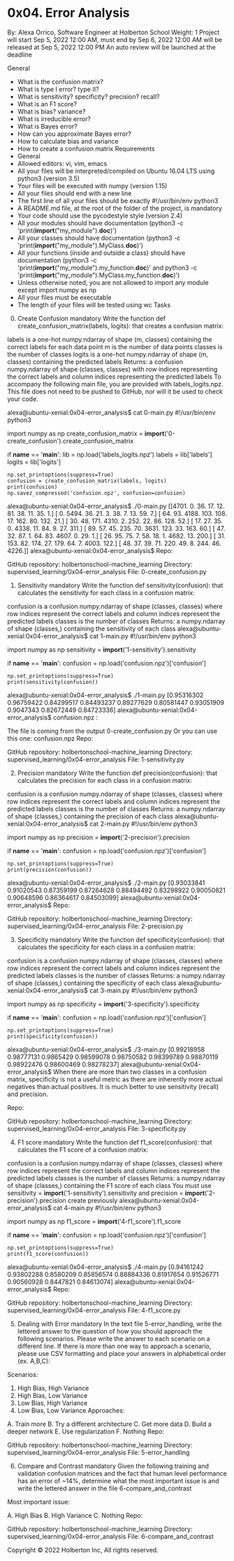 # 0x04. Error Analysis
 By: Alexa Orrico, Software Engineer at Holberton School
 Weight: 1
 Project will start Sep 5, 2022 12:00 AM, must end by Sep 6, 2022 12:00 AM
 will be released at Sep 5, 2022 12:00 PM
 An auto review will be launched at the deadline


General
* What is the confusion matrix?
* What is type I error? type II?
* What is sensitivity? specificity? precision? recall?
* What is an F1 score?
* What is bias? variance?
* What is irreducible error?
* What is Bayes error?
* How can you approximate Bayes error?
* How to calculate bias and variance
* How to create a confusion matrix
Requirements
* General
* Allowed editors: vi, vim, emacs
* All your files will be interpreted/compiled on Ubuntu 16.04 LTS using python3 (version 3.5)
* Your files will be executed with numpy (version 1.15)
* All your files should end with a new line
* The first line of all your files should be exactly #!/usr/bin/env python3
* A README.md file, at the root of the folder of the project, is mandatory
* Your code should use the pycodestyle style (version 2.4)
* All your modules should have documentation (python3 -c 'print(__import__("my_module").__doc__)')
* All your classes should have documentation (python3 -c 'print(__import__("my_module").MyClass.__doc__)')
* All your functions (inside and outside a class) should have documentation (python3 -c 'print(__import__("my_module").my_function.__doc__)' and python3 -c 'print(__import__("my_module").MyClass.my_function.__doc__)')
* Unless otherwise noted, you are not allowed to import any module except import numpy as np
* All your files must be executable
* The length of your files will be tested using wc
Tasks
0. Create Confusion
mandatory
Write the function def create_confusion_matrix(labels, logits): that creates a confusion matrix:

labels is a one-hot numpy.ndarray of shape (m, classes) containing the correct labels for each data point
m is the number of data points
classes is the number of classes
logits is a one-hot numpy.ndarray of shape (m, classes) containing the predicted labels
Returns: a confusion numpy.ndarray of shape (classes, classes) with row indices representing the correct labels and column indices representing the predicted labels
To accompany the following main file, you are provided with labels_logits.npz. This file does not need to be pushed to GitHub, nor will it be used to check your code.

alexa@ubuntu-xenial:0x04-error_analysis$ cat 0-main.py 
#!/usr/bin/env python3

import numpy as np
create_confusion_matrix = __import__('0-create_confusion').create_confusion_matrix

if __name__ == '__main__':
    lib = np.load('labels_logits.npz')
    labels = lib['labels']
    logits = lib['logits']

    np.set_printoptions(suppress=True)
    confusion = create_confusion_matrix(labels, logits)
    print(confusion)
    np.savez_compressed('confusion.npz', confusion=confusion)
alexa@ubuntu-xenial:0x04-error_analysis$ ./0-main.py 
[[4701.    0.   36.   17.   12.   81.   38.   11.   35.    1.]
 [   0. 5494.   36.   21.    3.   38.    7.   13.   59.    7.]
 [  64.   93. 4188.  103.  108.   17.  162.   80.  132.   21.]
 [  30.   48.  171. 4310.    2.  252.   22.   86.  128.   52.]
 [  17.   27.   35.    0. 4338.   11.   84.    9.   27.  311.]
 [  89.   57.   45.  235.   70. 3631.  123.   33.  163.   60.]
 [  47.   32.   87.    1.   64.   83. 4607.    0.   29.    1.]
 [  26.   95.   75.    7.   58.   18.    1. 4682.   13.  200.]
 [  31.  153.   82.  174.   27.  179.   64.    7. 4003.  122.]
 [  48.   37.   39.   71.  220.   49.    8.  244.   46. 4226.]]
alexa@ubuntu-xenial:0x04-error_analysis$
Repo:

GitHub repository: holbertonschool-machine_learning
Directory: supervised_learning/0x04-error_analysis
File: 0-create_confusion.py
 
1. Sensitivity
mandatory
Write the function def sensitivity(confusion): that calculates the sensitivity for each class in a confusion matrix:

confusion is a confusion numpy.ndarray of shape (classes, classes) where row indices represent the correct labels and column indices represent the predicted labels
classes is the number of classes
Returns: a numpy.ndarray of shape (classes,) containing the sensitivity of each class
alexa@ubuntu-xenial:0x04-error_analysis$ cat 1-main.py 
#!/usr/bin/env python3

import numpy as np
sensitivity = __import__('1-sensitivity').sensitivity

if __name__ == '__main__':
    confusion = np.load('confusion.npz')['confusion']

    np.set_printoptions(suppress=True)
    print(sensitivity(confusion))
alexa@ubuntu-xenial:0x04-error_analysis$ ./1-main.py 
[0.95316302 0.96759422 0.84299517 0.84493237 0.89277629 0.80581447
 0.93051909 0.9047343  0.82672449 0.84723336]
alexa@ubuntu-xenial:0x04-error_analysis$ 
confusion.npz :

The file is coming from the output 0-create_confusion.py
Or you can use this one: confusion.npz
Repo:

GitHub repository: holbertonschool-machine_learning
Directory: supervised_learning/0x04-error_analysis
File: 1-sensitivity.py
 
2. Precision
mandatory
Write the function def precision(confusion): that calculates the precision for each class in a confusion matrix:

confusion is a confusion numpy.ndarray of shape (classes, classes) where row indices represent the correct labels and column indices represent the predicted labels
classes is the number of classes
Returns: a numpy.ndarray of shape (classes,) containing the precision of each class
alexa@ubuntu-xenial:0x04-error_analysis$ cat 2-main.py 
#!/usr/bin/env python3

import numpy as np
precision = __import__('2-precision').precision

if __name__ == '__main__':
    confusion = np.load('confusion.npz')['confusion']

    np.set_printoptions(suppress=True)
    print(precision(confusion))
alexa@ubuntu-xenial:0x04-error_analysis$ ./2-main.py 
[0.93033841 0.91020543 0.87359199 0.87264628 0.88494492 0.83298922
 0.90050821 0.90648596 0.86364617 0.84503099]
alexa@ubuntu-xenial:0x04-error_analysis$
Repo:

GitHub repository: holbertonschool-machine_learning
Directory: supervised_learning/0x04-error_analysis
File: 2-precision.py
 
3. Specificity
mandatory
Write the function def specificity(confusion): that calculates the specificity for each class in a confusion matrix:

confusion is a confusion numpy.ndarray of shape (classes, classes) where row indices represent the correct labels and column indices represent the predicted labels
classes is the number of classes
Returns: a numpy.ndarray of shape (classes,) containing the specificity of each class
alexa@ubuntu-xenial:0x04-error_analysis$ cat 3-main.py 
#!/usr/bin/env python3

import numpy as np
specificity = __import__('3-specificity').specificity

if __name__ == '__main__':
    confusion = np.load('confusion.npz')['confusion']

    np.set_printoptions(suppress=True)
    print(specificity(confusion))
alexa@ubuntu-xenial:0x04-error_analysis$ ./3-main.py 
[0.99218958 0.98777131 0.9865429  0.98599078 0.98750582 0.98399789
 0.98870119 0.98922476 0.98600469 0.98278237]
alexa@ubuntu-xenial:0x04-error_analysis$
When there are more than two classes in a confusion matrix, specificity is not a useful metric as there are inherently more actual negatives than actual positives. It is much better to use sensitivity (recall) and precision.

Repo:

GitHub repository: holbertonschool-machine_learning
Directory: supervised_learning/0x04-error_analysis
File: 3-specificity.py
 
4. F1 score
mandatory
Write the function def f1_score(confusion): that calculates the F1 score of a confusion matrix:

confusion is a confusion numpy.ndarray of shape (classes, classes) where row indices represent the correct labels and column indices represent the predicted labels
classes is the number of classes
Returns: a numpy.ndarray of shape (classes,) containing the F1 score of each class
You must use sensitivity = __import__('1-sensitivity').sensitivity and precision = __import__('2-precision').precision create previously
alexa@ubuntu-xenial:0x04-error_analysis$ cat 4-main.py 
#!/usr/bin/env python3

import numpy as np
f1_score = __import__('4-f1_score').f1_score

if __name__ == '__main__':
    confusion = np.load('confusion.npz')['confusion']

    np.set_printoptions(suppress=True)
    print(f1_score(confusion))
alexa@ubuntu-xenial:0x04-error_analysis$ ./4-main.py 
[0.94161242 0.93802288 0.8580209  0.85856574 0.88884336 0.81917654
 0.91526771 0.90560928 0.8447821  0.84613074]
alexa@ubuntu-xenial:0x04-error_analysis$
Repo:

GitHub repository: holbertonschool-machine_learning
Directory: supervised_learning/0x04-error_analysis
File: 4-f1_score.py
 
5. Dealing with Error
mandatory
In the text file 5-error_handling, write the lettered answer to the question of how you should approach the following scenarios. Please write the answer to each scenario on a different line. If there is more than one way to approach a scenario, please use CSV formatting and place your answers in alphabetical order (ex. A,B,C):

Scenarios:

1. High Bias, High Variance
2. High Bias, Low Variance
3. Low Bias, High Variance
4. Low Bias, Low Variance
Approaches:

A. Train more
B. Try a different architecture
C. Get more data
D. Build a deeper network
E. Use regularization
F. Nothing
Repo:

GitHub repository: holbertonschool-machine_learning
Directory: supervised_learning/0x04-error_analysis
File: 5-error_handling
 
6. Compare and Contrast
mandatory
Given the following training and validation confusion matrices and the fact that human level performance has an error of ~14%, determine what the most important issue is and write the lettered answer in the file 6-compare_and_contrast





Most important issue:

A. High Bias
B. High Variance
C. Nothing
Repo:

GitHub repository: holbertonschool-machine_learning
Directory: supervised_learning/0x04-error_analysis
File: 6-compare_and_contrast
 
Copyright © 2022 Holberton Inc, All rights reserved.